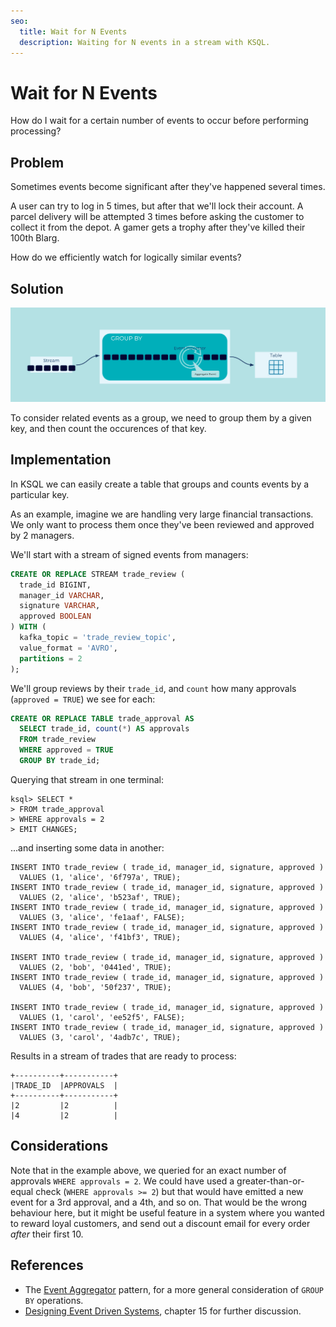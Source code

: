 ```yaml
---
seo:
  title: Wait for N Events
  description: Waiting for N events in a stream with KSQL.
---
```


# Wait for N Events

How do I wait for a certain number of events to occur before
performing processing?

## Problem

Sometimes events become significant after they've happened several
times.

A user can try to log in 5 times, but after that we'll lock their
account.  A parcel delivery will be attempted 3 times before asking
the customer to collect it from the depot. A gamer gets a trophy after
they've killed their 100th Blarg.

How do we efficiently watch for logically similar events?

## Solution
![wait for N events](../img/wait-for-n-events.svg)

To consider related events as a group, we need to group them by a given key,
and then count the occurences of that key.

## Implementation

In KSQL we can easily create a table that groups and counts events by
a particular key.

As an example, imagine we are handling very large financial
transactions. We only want to process them once they've been reviewed
and approved by 2 managers.

We'll start with a stream of signed events from managers:

```sql
CREATE OR REPLACE STREAM trade_review (
  trade_id BIGINT,
  manager_id VARCHAR,
  signature VARCHAR,
  approved BOOLEAN
) WITH (
  kafka_topic = 'trade_review_topic',
  value_format = 'AVRO',
  partitions = 2
);
```

We'll group reviews by their `trade_id`, and `count` how many
 approvals (`approved = TRUE`) we see for each:

```sql
CREATE OR REPLACE TABLE trade_approval AS
  SELECT trade_id, count(*) AS approvals
  FROM trade_review
  WHERE approved = TRUE
  GROUP BY trade_id;
```

Querying that stream in one terminal:
```
ksql> SELECT * 
> FROM trade_approval 
> WHERE approvals = 2 
> EMIT CHANGES;
```

...and inserting some data in another:

```ksql
INSERT INTO trade_review ( trade_id, manager_id, signature, approved )
  VALUES (1, 'alice', '6f797a', TRUE);
INSERT INTO trade_review ( trade_id, manager_id, signature, approved )
  VALUES (2, 'alice', 'b523af', TRUE);
INSERT INTO trade_review ( trade_id, manager_id, signature, approved )
  VALUES (3, 'alice', 'fe1aaf', FALSE);
INSERT INTO trade_review ( trade_id, manager_id, signature, approved )
  VALUES (4, 'alice', 'f41bf3', TRUE);

INSERT INTO trade_review ( trade_id, manager_id, signature, approved )
  VALUES (2, 'bob', '0441ed', TRUE);
INSERT INTO trade_review ( trade_id, manager_id, signature, approved )
  VALUES (4, 'bob', '50f237', TRUE);

INSERT INTO trade_review ( trade_id, manager_id, signature, approved )
  VALUES (1, 'carol', 'ee52f5', FALSE);
INSERT INTO trade_review ( trade_id, manager_id, signature, approved )
  VALUES (3, 'carol', '4adb7c', TRUE);
```

Results in a stream of trades that are ready to process:

```
+----------+-----------+
|TRADE_ID  |APPROVALS  |
+----------+-----------+
|2         |2          |
|4         |2          |
```

## Considerations

Note that in the example above, we queried for an exact number of
approvals `WHERE approvals = 2`. We could have used a
greater-than-or-equal check (`WHERE approvals >= 2`) but that would
have emitted a new event for a 3rd approval, and a 4th, and so on.
That would be the wrong behaviour here, but it might be useful feature
in a system where you wanted to reward loyal customers, and send out a
discount email for every order _after_ their first 10.

## References

* The [Event Aggregator](../stream-processing/event-aggregator.md) pattern, for a more general consideration of `GROUP BY` operations.
* [Designing Event Driven Systems](https://www.confluent.io/designing-event-driven-systems/), chapter 15 for further discussion.

